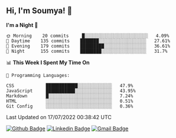 ## Hi, I'm Soumya! 👋

<!--START_SECTION:waka-->
**I'm a Night 🦉** 

```text
🌞 Morning    20 commits     █░░░░░░░░░░░░░░░░░░░░░░░░   4.09% 
🌆 Daytime    135 commits    ███████░░░░░░░░░░░░░░░░░░   27.61% 
🌃 Evening    179 commits    █████████░░░░░░░░░░░░░░░░   36.61% 
🌙 Night      155 commits    ████████░░░░░░░░░░░░░░░░░   31.7%

```


📊 **This Week I Spent My Time On** 

```text
💬 Programming Languages: 

CSS            ████████████░░░░░░░░░░░░░   47.9% 
JavaScript     ███████████░░░░░░░░░░░░░░   43.95% 
Markdown       █░░░░░░░░░░░░░░░░░░░░░░░░   7.24% 
HTML           ░░░░░░░░░░░░░░░░░░░░░░░░░   0.51% 
Git Config     ░░░░░░░░░░░░░░░░░░░░░░░░░   0.36%
```


 Last Updated on 17/07/2022 00:38:42 UTC
<!--END_SECTION:waka-->

[![Github Badge](https://img.shields.io/badge/-rubyruins-grey?style=for-the-badge&logo=github&logoColor=white&link=https://github.com/rubyruins/)](https://www.github.com/rubyruins/) 
[![Linkedin Badge](https://img.shields.io/badge/-Soumya%20Parekh-0072b1?style=for-the-badge&logo=Linkedin&logoColor=white&link=https://www.linkedin.com/in/Soumya-Parekh/)](https://www.linkedin.com/in/Soumya-Parekh/) 
[![Gmail Badge](https://img.shields.io/badge/-soumyaparekh.me@gmail.com-c14438?style=for-the-badge&logo=Gmail&logoColor=white&link=mailto:soumyaparekh.me@gmail.com)](mailto:soumyaparekh.me@gmail.com) 
